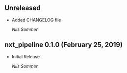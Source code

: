## Unreleased

* Added CHANGELOG file

  *Nils Sommer*

## nxt_pipeline 0.1.0 (February 25, 2019)

* Initial Release

  *Nils Sommer*